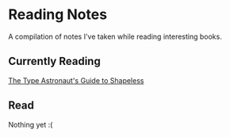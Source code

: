 # Reading Notes
A compilation of notes I've taken while reading interesting books.

## Currently Reading
[The Type Astronaut's Guide to Shapeless](shapeless/index.md)

## Read
Nothing yet :(
